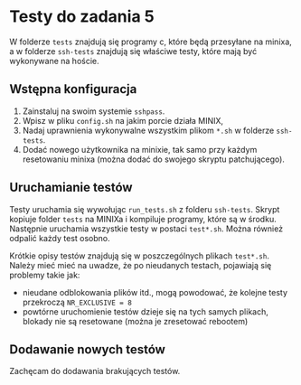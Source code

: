 # Testy do zadania 5

W folderze `tests` znajdują się programy c, które będą przesyłane na minixa, 
a w folderze `ssh-tests` znajdują się właściwe testy,
które mają być wykonywane na hoście.

## Wstępna konfiguracja
  1. Zainstaluj na swoim systemie `sshpass`.
  1. Wpisz w pliku `config.sh` na jakim porcie działa MINIX,
  3. Nadaj uprawnienia wykonywalne wszystkim plikom `*.sh` w folderze `ssh-tests`.
  4. Dodać nowego użytkownika na minixie, tak samo przy każdym resetowaniu minixa (można dodać do swojego skryptu patchującego).

## Uruchamianie testów

Testy uruchamia się wywołując `run_tests.sh` z folderu `ssh-tests`. Skrypt kopiuje folder `tests` na MINIXa i kompiluje programy, które są w środku. 
Następnie uruchamia wszystkie testy w postaci `test*.sh`. Można również odpalić każdy test osobno.

Krótkie opisy testów znajdują się w poszczególnych plikach `test*.sh`. Należy mieć mieć na uwadze, że po nieudanych testach, pojawiają się problemy takie jak:

- nieudane odblokowania plików itd., mogą powodować, że kolejne testy przekroczą `NR_EXCLUSIVE = 8`
- powtórne uruchomienie testów dzieje się na tych samych plikach, blokady nie są resetowane (można je zresetować rebootem)

## Dodawanie nowych testów
Zachęcam do dodawania brakujących testów.
